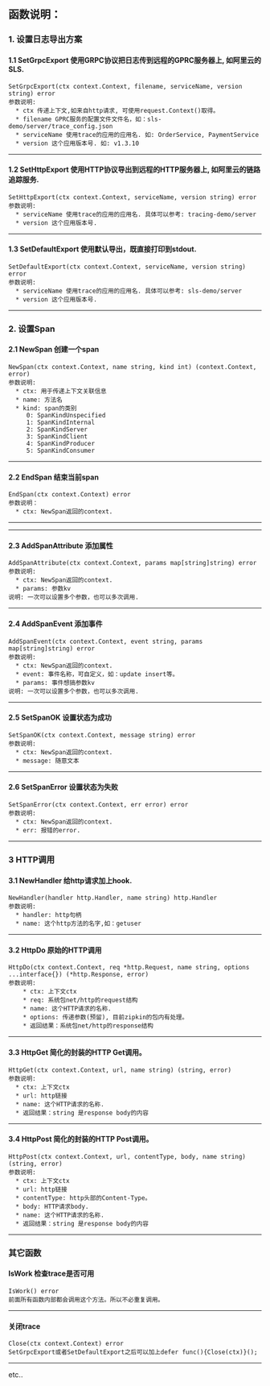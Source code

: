 ## 函数说明：

### 1. 设置日志导出方案
#### 1.1 SetGrpcExport  使用GRPC协议把日志传到远程的GPRC服务器上, 如阿里云的SLS.
```
SetGrpcExport(ctx context.Context, filename, serviceName, version string) error
参数说明:
  * ctx 传递上下文,如来自http请求, 可使用request.Context()取得。
  * filename GPRC服务的配置文件文件名，如：sls-demo/server/trace_config.json
  * serviceName 使用trace的应用的应用名. 如: OrderService, PaymentService
  * version 这个应用版本号. 如: v1.3.10
```
---
#### 1.2 SetHttpExport 使用HTTP协议导出到远程的HTTP服务器上, 如阿里云的链路追踪服务.
```
SetHttpExport(ctx context.Context, serviceName, version string) error
参数说明:
  * serviceName 使用trace的应用的应用名. 具体可以参考: tracing-demo/server
  * version 这个应用版本号.
```
---
#### 1.3 SetDefaultExport 使用默认导出，既直接打印到stdout.
```
SetDefaultExport(ctx context.Context, serviceName, version string) error
参数说明:
  * serviceName 使用trace的应用的应用名. 具体可以参考: sls-demo/server
  * version 这个应用版本号.
```
---
### 2. 设置Span
#### 2.1 NewSpan 创建一个span  
```
NewSpan(ctx context.Context, name string, kind int) (context.Context, error)
参数说明:
  * ctx: 用于传递上下文关联信息
  * name: 方法名
  * kind: span的类别
     0: SpanKindUnspecified
     1: SpanKindInternal
     2: SpanKindServer
     3: SpanKindClient
     4: SpanKindProducer
     5: SpanKindConsumer 
```
---
#### 2.2 EndSpan 结束当前span
```
EndSpan(ctx context.Context) error
参数说明：
  * ctx: NewSpan返回的context.
```
---
---
#### 2.3 AddSpanAttribute 添加属性
```
AddSpanAttribute(ctx context.Context, params map[string]string) error
参数说明:
  * ctx: NewSpan返回的context.
  * params: 参数kv
说明: 一次可以设置多个参数，也可以多次调用.
```
---
#### 2.4 AddSpanEvent 添加事件
```
AddSpanEvent(ctx context.Context, event string, params map[string]string) error
参数说明:
  * ctx: NewSpan返回的context.
  * event: 事件名称，可自定义，如：update insert等。
  * params: 事件想搞参数kv
说明: 一次可以设置多个参数，也可以多次调用.
```
---
#### 2.5 SetSpanOK 设置状态为成功
```
SetSpanOK(ctx context.Context, message string) error
参数说明:
  * ctx: NewSpan返回的context.
  * message: 随意文本
```
---
#### 2.6 SetSpanError 设置状态为失败
```
SetSpanError(ctx context.Context, err error) error
参数说明:
  * ctx: NewSpan返回的context.
  * err: 报错的error.
```
---

### 3 HTTP调用
#### 3.1 NewHandler 给http请求加上hook.
```
NewHandler(handler http.Handler, name string) http.Handler
参数说明:
  * handler: http句柄
  * name: 这个http方法的名字,如：getuser
```
---
#### 3.2 HttpDo 原始的HTTP调用
```
HttpDo(ctx context.Context, req *http.Request, name string, options ...interface{}) (*http.Response, error)
参数说明:
    * ctx: 上下文ctx
    * req: 系统包net/http的request结构
    * name: 这个HTTP请求的名称.
    * options: 传递参数(预留), 目前zipkin的包内有处理。
    * 返回结果：系统包net/http的response结构
```
---
#### 3.3 HttpGet 简化的封装的HTTP Get调用。
```
HttpGet(ctx context.Context, url, name string) (string, error)
参数说明:
  * ctx: 上下文ctx
  * url: http链接
  * name: 这个HTTP请求的名称.
  * 返回结果：string 是response body的内容
```
---
#### 3.4 HttpPost 简化的封装的HTTP Post调用。
```
HttpPost(ctx context.Context, url, contentType, body, name string) (string, error)
参数说明:
  * ctx: 上下文ctx
  * url: http链接
  * contentType: http头部的Content-Type。
  * body: HTTP请求body.
  * name: 这个HTTP请求的名称.
  * 返回结果：string 是response body的内容
```

---

### 其它函数
#### IsWork 检查trace是否可用
```
IsWork() error
前面所有函数内部都会调用这个方法。所以不必重复调用。
```
---

#### 关闭trace
```
Close(ctx context.Context) error
SetGrpcExport或者SetDefaultExport之后可以加上defer func(){Close(ctx)}();
```
---
etc..
